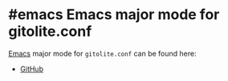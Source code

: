 # #emacs Emacs major mode for gitolite.conf

[Emacs][] major mode for `gitolite.conf` can be found here:

- [GitHub][]

[Emacs]: http://www.gnu.org/software/emacs
[GitHub]: http://github.com/llloret/gitolite-emacs
